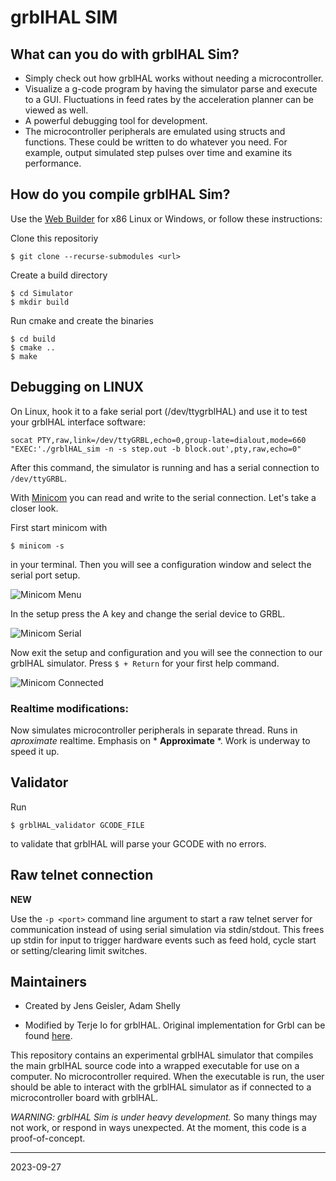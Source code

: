 # grblHAL SIM 

## What can you do with grblHAL Sim? 

 - Simply check out how grblHAL works without needing a microcontroller.
 - Visualize a g-code program by having the simulator parse and execute to a GUI. Fluctuations in feed rates by the acceleration planner can be viewed as well.
 - A powerful debugging tool for development.
 - The microcontroller peripherals are emulated using structs and functions. These could be written to do whatever you need. For example, output simulated step pulses over time and examine its performance.
 
 ## How do you compile grblHAL Sim?

Use the [Web Builder](http://svn.io-engineering.com:8080/?driver=Simulator) for x86 Linux or Windows, or follow these instructions:

Clone this repositoriy 

```
$ git clone --recurse-submodules <url> 
```  

Create a build directory

```
$ cd Simulator
$ mkdir build 
```

Run cmake and create the binaries
```
$ cd build
$ cmake ..
$ make
```

 ## Debugging on LINUX
 On Linux, hook it to a fake serial port (/dev/ttygrblHAL) and use it to test your grblHAL interface software:

 ``` 
 socat PTY,raw,link=/dev/ttyGRBL,echo=0,group-late=dialout,mode=660 "EXEC:'./grblHAL_sim -n -s step.out -b block.out',pty,raw,echo=0" 
 ```

 After this command, the simulator is running and has a serial connection to `/dev/ttyGRBL`. 

 With [Minicom](https://wiki.emacinc.com/wiki/Getting_Started_With_Minicom) you can read and write to the serial connection. Let's take a closer look.

First start minicom with 
```
$ minicom -s
```
in your terminal. Then you will see a configuration window and select the serial port setup.

 ![Minicom Menu](doc/readme/images/minicom_menu.png)

In the setup press the A key and change the serial device to GRBL.

 ![Minicom Serial](doc/readme/images/minicom_serial.png)

 Now exit the setup and configuration and you will see the connection to our grblHAL simulator. Press `$ + Return` for your first help command.

 ![Minicom Connected](doc/readme/images/minicom_connected.png)


### Realtime modifications:

  Now simulates microcontroller peripherals in separate thread.  Runs in *aproximate* realtime.  Emphasis on  * **Approximate** *.  Work is underway to speed it up.




## Validator

Run 
```
$ grblHAL_validator GCODE_FILE
``` 
to validate that grblHAL will parse your GCODE with no errors.

## Raw telnet connection
**NEW** 

Use the `-p <port>` command line argument to start a raw telnet server for communication instead of using serial simulation via stdin/stdout. This frees up stdin for input to trigger hardware events such as feed hold, cycle start or setting/clearing limit switches. 

## Maintainers
- Created by Jens Geisler, Adam Shelly

- Modified by Terje Io for grblHAL. Original implementation for Grbl can be found [here](https://github.com/grbl/grbl-sim).

This repository contains an experimental grblHAL simulator that compiles the main grblHAL source code into a wrapped executable for use on a computer. No microcontroller required. When the executable is run, the user should be able to interact with the grblHAL simulator as if connected to a microcontroller board with grblHAL.

*WARNING: grblHAL Sim is under heavy development.* So many things may not work, or respond in ways unexpected. At the moment, this code is a proof-of-concept.

---
2023-09-27
